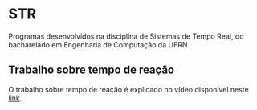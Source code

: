 # STR
Programas desenvolvidos na disciplina de Sistemas de Tempo Real, do bacharelado em Engenharia de Computação da UFRN.
## Trabalho sobre tempo de reação
O trabalho sobre tempo de reação é explicado no vídeo disponível neste [link](https://www.loom.com/share/2fdb53507b8641bea56dbe50fe7d2d4c?sid=e1b77ba2-1e85-470e-a1e7-c46397161488).
